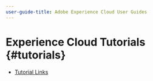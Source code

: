 ```yaml
---
user-guide-title: Adobe Experience Cloud User Guides
---
```


# Experience Cloud Tutorials {#tutorials}

+ [Tutorial Links](home.md)
